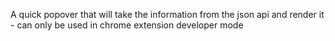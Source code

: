 A quick popover that will take the information from the json api and render it - can only be used in chrome extension developer mode